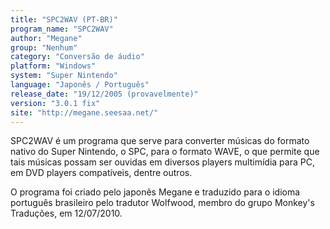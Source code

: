 ```yaml
---
title: "SPC2WAV (PT-BR)"
program_name: "SPC2WAV"
author: "Megane"
group: "Nenhum"
category: "Conversão de áudio"
platform: "Windows"
system: "Super Nintendo"
language: "Japonês / Português"
release_date: "19/12/2005 (provavelmente)"
version: "3.0.1 fix"
site: "http://megane.seesaa.net/"
---
```

SPC2WAV é um programa que serve para converter músicas do formato nativo do Super Nintendo, o SPC, para o formato WAVE, o que permite que tais músicas possam ser ouvidas em diversos players multimídia para PC, em DVD players compatíveis, dentre outros.

O programa foi criado pelo japonês Megane e traduzido para o idioma português brasileiro pelo tradutor Wolfwood, membro do grupo Monkey's Traduções, em 12/07/2010.
